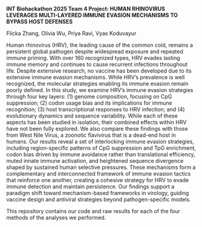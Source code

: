 **INT Biohackathon 2025 Team 4 Project: HUMAN RHINOVIRUS LEVERAGES MULTI-LAYERED IMMUNE EVASION MECHANISMS TO BYPASS HOST DEFENSES**

Flicka Zhang, Olivia Wu, Priya Ravi, Vyas Koduvayur

Human rhinovirus (HRV), the leading cause of the common cold, remains a persistent global pathogen despite widespread exposure and repeated immune priming. With over 160 recognized types, HRV evades lasting immune memory and continues to cause recurrent infections throughout life. Despite extensive research, no vaccine has been developed due to its extensive immune evasion mechanisms. While HRV’s prevalence is well recognized, the molecular strategies enabling its immune evasion remain poorly defined. In this study, we examine HRV’s immune evasion strategies through four key layers: (1) genome composition, focusing on CpG suppression; (2) codon usage bias and its implications for immune recognition; (3) host transcriptional responses to HRV infection; and (4) evolutionary dynamics and sequence variability. While each of these aspects has been studied in isolation, their combined effects within HRV have not been fully explored. We also compare these findings with those from West Nile Virus, a zoonotic flavivirus that is a dead-end host in humans. Our results reveal a set of interlocking immune evasion strategies, including region-specific patterns of CpG suppression and TpG enrichment, codon bias driven by immune avoidance rather than translational efficiency, muted innate immune activation, and heightened sequence divergence shaped by sustained human selective pressures. These mechanisms form a complementary and interconnected framework of immune evasion tactics that reinforce one another, creating a cohesive strategy for HRV to evade immune detection and maintain persistence. Our findings support a paradigm shift toward mechanism-based frameworks in virology, guiding vaccine design and antiviral strategies beyond pathogen-specific models.

This repository contains our code and raw results for each of the four methods of the analyses we performed.
